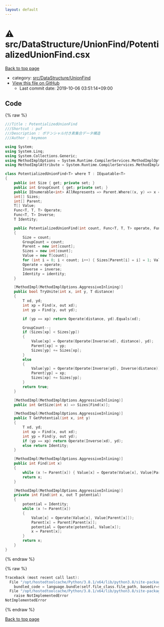 ```yaml
---
layout: default
---
```


<!-- mathjax config similar to math.stackexchange -->
<script type="text/javascript" async
  src="https://cdnjs.cloudflare.com/ajax/libs/mathjax/2.7.5/MathJax.js?config=TeX-MML-AM_CHTML">
</script>
<script type="text/x-mathjax-config">
  MathJax.Hub.Config({
    TeX: { equationNumbers: { autoNumber: "AMS" }},
    tex2jax: {
      inlineMath: [ ['$','$'] ],
      processEscapes: true
    },
    "HTML-CSS": { matchFontHeight: false },
    displayAlign: "left",
    displayIndent: "2em"
  });
</script>

<script type="text/javascript" src="https://cdnjs.cloudflare.com/ajax/libs/jquery/3.4.1/jquery.min.js"></script>
<script src="https://cdn.jsdelivr.net/npm/jquery-balloon-js@1.1.2/jquery.balloon.min.js" integrity="sha256-ZEYs9VrgAeNuPvs15E39OsyOJaIkXEEt10fzxJ20+2I=" crossorigin="anonymous"></script>
<script type="text/javascript" src="../../../../assets/js/copy-button.js"></script>
<link rel="stylesheet" href="../../../../assets/css/copy-button.css" />


# :warning: src/DataStructure/UnionFind/PotentializedUnionFind.csx

<a href="../../../../index.html">Back to top page</a>

* category: <a href="../../../../index.html#657c57e2fafbaee71dc36bfd3721bb15">src/DataStructure/UnionFind</a>
* <a href="{{ site.github.repository_url }}/blob/master/src/DataStructure/UnionFind/PotentializedUnionFind.csx">View this file on GitHub</a>
    - Last commit date: 2019-10-06 03:51:14+09:00




## Code

<a id="unbundled"></a>
{% raw %}
```cpp
﻿///Title : PotentializedUnionFind
///Shortcut : puf
///Description : ポテンシャル付き素集合データ構造
///Author : keymoon

using System;
using System.Linq;
using System.Collections.Generic;
using MethodImplOptions = System.Runtime.CompilerServices.MethodImplOptions;
using MethodImplAttribute = System.Runtime.CompilerServices.MethodImplAttribute;

class PotentializedUnionFind<T> where T : IEquatable<T>
{
    public int Size { get; private set; }
    public int GroupCount { get; private set; }
    public IEnumerable<int> AllRepresents => Parent.Where((x, y) => x == y);
    int[] Sizes;
    int[] Parent;
    T[] Value;
    Func<T, T, T> Operate;
    Func<T, T> Inverse;
    T Identity;

    public PotentializedUnionFind(int count, Func<T, T, T> operate, Func<T, T> inverse, T identity)
    {
        Size = count;
        GroupCount = count;
        Parent = new int[count];
        Sizes = new int[count];
        Value = new T[count];
        for (int i = 0; i < count; i++) { Sizes[Parent[i] = i] = 1; Value[i] = identity; }
        Operate = operate;
        Inverse = inverse;
        Identity = identity;
    }

    [MethodImpl(MethodImplOptions.AggressiveInlining)]
    public bool TryUnite(int x, int y, T distance)
    {
        T xd, yd;
        int xp = Find(x, out xd);
        int yp = Find(y, out yd);

        if (yp == xp) return Operate(distance, yd).Equals(xd);

        GroupCount--;
        if (Sizes[xp] < Sizes[yp])
        {
            Value[xp] = Operate(Operate(Inverse(xd), distance), yd);
            Parent[xp] = yp;
            Sizes[yp] += Sizes[xp];
        }
        else
        {
            Value[yp] = Operate(Operate(Inverse(yd), Inverse(distance)), xd);
            Parent[yp] = xp;
            Sizes[xp] += Sizes[yp];
        }
        return true;
    }

    [MethodImpl(MethodImplOptions.AggressiveInlining)]
    public int GetSize(int x) => Sizes[Find(x)];

    [MethodImpl(MethodImplOptions.AggressiveInlining)]
    public T GetPotential(int x, int y)
    {
        T xd, yd;
        int xp = Find(x, out xd);
        int yp = Find(y, out yd);
        if (yp == xp) return Operate(Inverse(xd), yd);
        else return Identity;
    }

    [MethodImpl(MethodImplOptions.AggressiveInlining)]
    public int Find(int x)
    {
        while (x != Parent[x]) { Value[x] = Operate(Value[x], Value[Parent[x]]); Parent[x] = Parent[Parent[x]]; x = Parent[x]; }
        return x;
    }

    [MethodImpl(MethodImplOptions.AggressiveInlining)]
    private int Find(int x, out T potential)
    {
        potential = Identity;
        while (x != Parent[x])
        {
            Value[x] = Operate(Value[x], Value[Parent[x]]);
            Parent[x] = Parent[Parent[x]];
            potential = Operate(potential, Value[x]);
            x = Parent[x];
        }
        return x;
    }
}
```
{% endraw %}

<a id="bundled"></a>
{% raw %}
```cpp
Traceback (most recent call last):
  File "/opt/hostedtoolcache/Python/3.8.1/x64/lib/python3.8/site-packages/onlinejudge_verify/docs.py", line 347, in write_contents
    bundled_code = language.bundle(self.file_class.file_path, basedir=self.cpp_source_path)
  File "/opt/hostedtoolcache/Python/3.8.1/x64/lib/python3.8/site-packages/onlinejudge_verify/languages/csharpscript.py", line 108, in bundle
    raise NotImplementedError
NotImplementedError

```
{% endraw %}

<a href="../../../../index.html">Back to top page</a>

